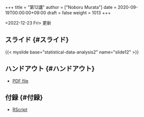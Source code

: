 +++
title = "第12講"
author = ["Noboru Murata"]
date = 2020-09-19T00:00:00+09:00
draft = false
weight = 1013
+++

<span class="timestamp-wrapper"><span class="timestamp">&lt;2022-12-23 Fri&gt; </span></span> 更新


## スライド {#スライド}

{{< myslide base="statistical-data-analysis2" name="slide12" >}}


## ハンドアウト {#ハンドアウト}

-   [PDF file](https://noboru-murata.github.io/statistical-data-analysis2/pdfs/slide12.pdf)


## 付録 {#付録}

-   [RScript](https://noboru-murata.github.io/statistical-data-analysis2/code/slide12.R)
